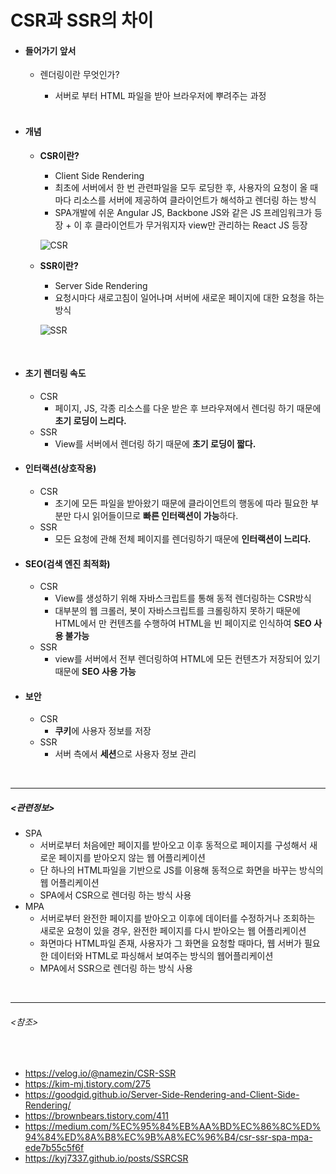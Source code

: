 # CSR과 SSR의 차이

- #### 들어가기 앞서

  - 렌더링이란 무엇인가?

    - 서버로 부터 HTML 파일을 받아 브라우저에 뿌려주는 과정

    <br>

- #### 개념

  - **CSR이란?**

    - Client Side Rendering 
    - 최초에 서버에서 한 번  관련파일을 모두 로딩한 후, 사용자의 요청이 올 때마다 리소스를 서버에 제공하여 클라이언트가 해석하고 렌더링 하는 방식
    - SPA개발에 쉬운 Angular JS, Backbone JS와 같은 JS 프레임워크가 등장 + 이 후 클라이언트가 무거워지자 view만 관리하는 React JS 등장

    ![CSR](https://user-images.githubusercontent.com/58902042/103725584-414eff00-501a-11eb-98ee-3a7a9f1f6ae7.PNG)

  - **SSR이란?**
    
    - Server Side Rendering 
    - 요청시마다 새로고침이 일어나며 서버에 새로운 페이지에 대한 요청을 하는 방식
    
    ![SSR](https://user-images.githubusercontent.com/58902042/103725615-59268300-501a-11eb-97cd-2db4c78cd095.PNG)

  <br>

- #### 초기 렌더링 속도
  
    - CSR 
      -  페이지, JS, 각종 리소스를 다운 받은 후 브라우져에서 렌더링 하기 때문에 **초기 로딩이 느리다.**
    - SSR 
      -  View를 서버에서 렌더링 하기 때문에 **초기 로딩이 짧다.**
    
- #### 인터랙션(상호작용)
  
    - CSR 
      - 초기에 모든 파일을 받아왔기 때문에 클라이언트의 행동에 따라 필요한 부분만 다시 읽어들이므로 **빠른 인터랙션이 가능**하다.
    - SSR 
      - 모든 요청에 관해 전체 페이지를 렌더링하기 때문에 **인터랙션이 느리다.**
    
- #### SEO(검색 엔진 최적화)
  
    - CSR 
      -  View를 생성하기 위해 자바스크립트를 통해 동적 렌더링하는 CSR방식
      - 대부분의 웹 크롤러, 봇이 자바스크립트를 크롤링하지 못하기 때문에 HTML에서 만 컨텐츠를 수행하여 HTML을 빈 페이지로 인식하여 **SEO 사용 불가능**
    - SSR 
      -   view를 서버에서 전부 렌더링하여 HTML에 모든 컨텐츠가 저장되어 있기 때문에 **SEO 사용 가능**
    
- #### 보안

    - CSR 
      - **쿠키**에 사용자 정보를 저장
    - SSR
      - 서버 측에서 **세션**으로 사용자 정보 관리

<br>

------------------------------------

##### <관련정보>

- SPA 
  -  서버로부터 처음에만 페이지를 받아오고 이후 동적으로 페이지를 구성해서 새로운 페이지를 받아오지 않는 웹 어플리케이션
  - 단 하나의 HTML파일을 기반으로 JS를 이용해 동적으로 화면을 바꾸는 방식의 웹 어플리케이션
  - SPA에서 CSR으로 렌더링 하는 방식 사용
- MPA 
  -  서버로부터 완전한 페이지를 받아오고 이후에 데이터를 수정하거나 조회하는 새로운 요청이 있을 경우, 완전한 페이지를 다시 받아오는 웹 어플리케이션
  - 화면마다  HTML파일 존재, 사용자가 그 화면을 요청할 때마다, 웹 서버가 필요한 데이터와 HTML로 파싱해서 보여주는 방식의 웹어플리케이션
  - MPA에서 SSR으로 렌더링 하는 방식 사용

<br>

------------------------------------

###### <참조>

<br>

- <https://velog.io/@namezin/CSR-SSR>
- <https://kim-mj.tistory.com/275>
- <https://goodgid.github.io/Server-Side-Rendering-and-Client-Side-Rendering/>
- <https://brownbears.tistory.com/411>
- <https://medium.com/%EC%95%84%EB%AA%BD%EC%86%8C%ED%94%84%ED%8A%B8%EC%9B%A8%EC%96%B4/csr-ssr-spa-mpa-ede7b55c5f6f>
- <https://kyj7337.github.io/posts/SSRCSR>

